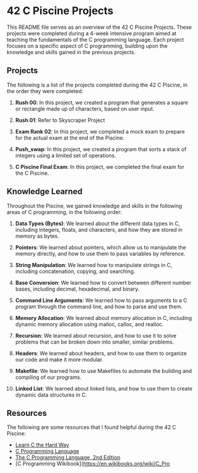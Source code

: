 # 42 C Piscine Projects

This README file serves as an overview of the 42 C Piscine Projects. These projects were completed during a 4-week intensive program aimed at teaching the fundamentals of the C programming language. Each project focuses on a specific aspect of C programming, building upon the knowledge and skills gained in the previous projects.

## Projects

The following is a list of the projects completed during the 42 C Piscine, in the order they were completed:

1. **Rush 00**: In this project, we created a program that generates a square or rectangle made up of characters, based on user input.

2. **Rush 01**: Refer to Skyscraper Project

3. **Exam Rank 02**: In this project, we completed a mock exam to prepare for the actual exam at the end of the Piscine.

4. **Push_swap**: In this project, we created a program that sorts a stack of integers using a limited set of operations.

5. **C Piscine Final Exam**: In this project, we completed the final exam for the C Piscine.

## Knowledge Learned

Throughout the Piscine, we gained knowledge and skills in the following areas of C programming, in the following order:

1. **Data Types (Bytes)**: We learned about the different data types in C, including integers, floats, and characters, and how they are stored in memory as bytes.

2. **Pointers**: We learned about pointers, which allow us to manipulate the memory directly, and how to use them to pass variables by reference.

3. **String Manipulation**: We learned how to manipulate strings in C, including concatenation, copying, and searching.

4. **Base Conversion**: We learned how to convert between different number bases, including decimal, hexadecimal, and binary.

5. **Command Line Arguments**: We learned how to pass arguments to a C program through the command line, and how to parse and use them.

6. **Memory Allocation**: We learned about memory allocation in C, including dynamic memory allocation using malloc, calloc, and realloc.

7. **Recursion**: We learned about recursion, and how to use it to solve problems that can be broken down into smaller, similar problems.

8. **Headers**: We learned about headers, and how to use them to organize our code and make it more modular.

9. **Makefile**: We learned how to use Makefiles to automate the building and compiling of our programs.

10. **Linked List**: We learned about linked lists, and how to use them to create dynamic data structures in C.

## Resources

The following are some resources that I found helpful during the 42 C Piscine:

- [Learn C the Hard Way](https://learncodethehardway.org/c/)
- [C Programming Language](https://www.amazon.com/Programming-Language-2nd-Brian-Kernighan/dp/0131103628)
- [The C Programming Language, 2nd Edition](https://www.amazon.com/C-Programming-Language-2nd/dp/0131103628)
- [C Programming Wikibook](https://en.wikibooks.org/wiki/C_Pro
